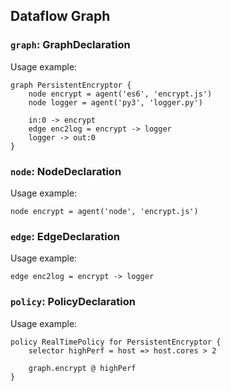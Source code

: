 ## Dataflow Graph

### `graph`: GraphDeclaration

Usage example:

```
graph PersistentEncryptor {
	node encrypt = agent('es6', 'encrypt.js')
	node logger = agent('py3', 'logger.py')

	in:0 -> encrypt
	edge enc2log = encrypt -> logger
	logger -> out:0
}
```

### `node`: NodeDeclaration

Usage example:

```
node encrypt = agent('node', 'encrypt.js')
```

### `edge`: EdgeDeclaration

Usage example:

```
edge enc2log = encrypt -> logger
```


### `policy`: PolicyDeclaration

Usage example:

```
policy RealTimePolicy for PersistentEncryptor {
	selector highPerf = host => host.cores > 2

	graph.encrypt @ highPerf
}
```